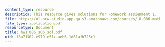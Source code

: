 ```yaml
---
content_type: resource
description: This resource gives solutions for Homework assignment 1.
file: https://ol-ocw-studio-app-qa.s3.amazonaws.com/courses/18-086-mathematical-methods-for-engineers-ii-spring-2006/f8a71502e979e514aeb61d61afb725c1_hw1_086_s06_sol.pdf
file_type: application/pdf
resourcetype: Document
title: hw1_086_s06_sol.pdf
uid: f8a71502-e979-e514-aeb6-1d61afb725c1
---
```

